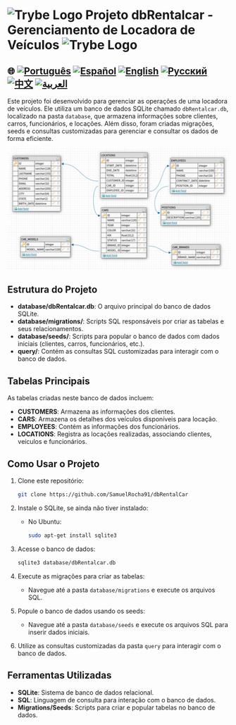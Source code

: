 # <img src="https://cdn.icon-icons.com/icons2/494/PNG/512/database_icon-icons.com_48316.png" alt="Trybe Logo" width="52" height="30" />  Projeto dbRentalcar - Gerenciamento de Locadora de Veículos <img src="https://cdn.icon-icons.com/icons2/494/PNG/512/database_icon-icons.com_48316.png" alt="Trybe Logo" width="52" height="30" />

## 🌐 [![Português](https://img.shields.io/badge/Português-green)](https://github.com/SamuelRocha91/dbRentalCar/blob/main/README.md) [![Español](https://img.shields.io/badge/Español-yellow)](https://github.com/SamuelRocha91/dbRentalCar/blob/main/README_es.md) [![English](https://img.shields.io/badge/English-blue)](https://github.com/SamuelRocha91/dbRentalCar/blob/main/README_en.md) [![Русский](https://img.shields.io/badge/Русский-lightgrey)](https://github.com/SamuelRocha91/dbRentalCar/blob/main/README_ru.md) [![中文](https://img.shields.io/badge/中文-red)](https://github.com/SamuelRocha91/dbRentalCar/blob/main/README_ch.md) [![العربية](https://img.shields.io/badge/العربية-orange)](https://github.com/SamuelRocha91/dbRentalCar/blob/main/README_ar.md)


Este projeto foi desenvolvido para gerenciar as operações de uma locadora de veículos. Ele utiliza um banco de dados SQLite chamado `dbRentalcar.db`, localizado na pasta `database`, que armazena informações sobre clientes, carros, funcionários, e locações. Além disso, foram criadas migrações, seeds e consultas customizadas para gerenciar e consultar os dados de forma eficiente.

![Diagrama](./images/diagrama.png)

## Estrutura do Projeto

- **database/dbRentalcar.db**: O arquivo principal do banco de dados SQLite.
- **database/migrations/**: Scripts SQL responsáveis por criar as tabelas e seus relacionamentos.
- **database/seeds/**: Scripts para popular o banco de dados com dados iniciais (clientes, carros, funcionários, etc.).
- **query/**: Contém as consultas SQL customizadas para interagir com o banco de dados.

## Tabelas Principais

As tabelas criadas neste banco de dados incluem:

- **CUSTOMERS**: Armazena as informações dos clientes.
- **CARS**: Armazena os detalhes dos veículos disponíveis para locação.
- **EMPLOYEES**: Contém as informações dos funcionários.
- **LOCATIONS**: Registra as locações realizadas, associando clientes, veículos e funcionários.

## Como Usar o Projeto

1. Clone este repositório:
   ```bash
   git clone https://github.com/SamuelRocha91/dbRentalCar
   ```

2. Instale o SQLite, se ainda não tiver instalado:
   - No Ubuntu:
     ```bash
     sudo apt-get install sqlite3
     ```

3. Acesse o banco de dados:
   ```bash
   sqlite3 database/dbRentalcar.db
   ```

4. Execute as migrações para criar as tabelas:
   - Navegue até a pasta `database/migrations` e execute os arquivos SQL.

5. Popule o banco de dados usando os seeds:
   - Navegue até a pasta `database/seeds` e execute os arquivos SQL para inserir dados iniciais.

6. Utilize as consultas customizadas da pasta `query` para interagir com o banco de dados.

## Ferramentas Utilizadas

- **SQLite**: Sistema de banco de dados relacional.
- **SQL**: Linguagem de consulta para interação com o banco de dados.
- **Migrations/Seeds**: Scripts para criar e popular tabelas no banco de dados.
